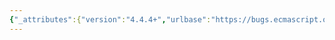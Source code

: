 ```yaml
---
{"_attributes":{"version":"4.4.4+","urlbase":"https://bugs.ecmascript.org/","maintainer":"dherman@mozilla.com"},"bug":{"bug_id":3891,"creation_ts":"2015-02-13 15:20:00 -0800","short_desc":"21.1.2.4: \"beToLength\"","delta_ts":"2015-02-19 19:11:04 -0800","product":"Draft for 6th Edition","component":"editorial issue","version":"Rev 33: February 12, 2015 Draft","rep_platform":"All","op_sys":"All","bug_status":"RESOLVED","resolution":"FIXED","priority":"Normal","bug_severity":"minor","everconfirmed":true,"reporter":{"uid":"jmdyck","name":"Michael Dyck"},"assigned_to":{"uid":"allen","name":"Allen Wirfs-Brock"},"long_desc":[{"commentid":12603,"comment_count":0,"who":{"uid":"jmdyck","name":"Michael Dyck"},"bug_when":"2015-02-13 15:20:36 -0800","thetext":"In 21.1.2.4 \"String.raw ( template , ...substitutions )\",\nstep 8 says:\n    Let literalSegments beToLength(Get(raw, \"length\")).\n\nAfter \"be\", insert a space."},{"commentid":12606,"comment_count":1,"who":{"uid":"allen","name":"Allen Wirfs-Brock"},"bug_when":"2015-02-13 15:24:16 -0800","thetext":"fixed in rev24 editor's draft"},{"commentid":13115,"comment_count":2,"who":{"uid":"allen","name":"Allen Wirfs-Brock"},"bug_when":"2015-02-19 19:11:04 -0800","thetext":"fixed in rev34"}]}}
---
```

